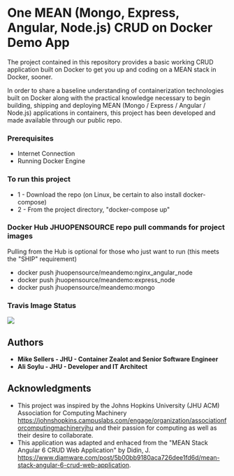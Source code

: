 # One MEAN (Mongo, Express, Angular, Node.js) CRUD on Docker Demo App
The project contained in this repository provides a basic working CRUD application built on Docker to get you up and coding on a MEAN stack in Docker, sooner.

In order to share a baseline understanding of containerization technologies built on Docker along with the practical knowledge necessary to begin building, shipping and deploying MEAN (Mongo / Express / Angular / Node.js) applications in containers, this project has been developed and made available through our public repo.

### Prerequisites
- Internet Connection
- Running Docker Engine

### To run this project
* 1 - Download the repo (on Linux, be certain to also install docker-compose)
* 2 - From the project directory, "docker-compose up"

### Docker Hub JHUOPENSOURCE repo pull commands for project images
Pulling from the Hub is optional for those who just want to run (this meets the "SHIP" requirement)
* docker push jhuopensource/meandemo:nginx_angular_node
* docker push jhuopensource/meandemo:express_node
* docker push jhuopensource/meandemo:mongo

### Travis Image Status
<a href="https://travis-ci.com/jhuopensource/meandemo"><img src="https://api.travis-ci.com/jhuopensource/meandemo.svg?branch=master"></a>

## Authors
* **Mike Sellers - JHU - Container Zealot and Senior Software Engineer**
* **Ali Soylu - JHU - Developer and IT Architect**

## Acknowledgments
* This project was inspired by the Johns Hopkins University (JHU ACM) Association for Computing Machinery https://johnshopkins.campuslabs.com/engage/organization/associationforcomputingmachineryjhu and their passion for computing as well as their desire to collaborate.
* This application was adapted and enhaced from the "MEAN Stack Angular 6 CRUD Web Application" by Didin, J. https://www.djamware.com/post/5b00bb9180aca726dee1fd6d/mean-stack-angular-6-crud-web-application.
